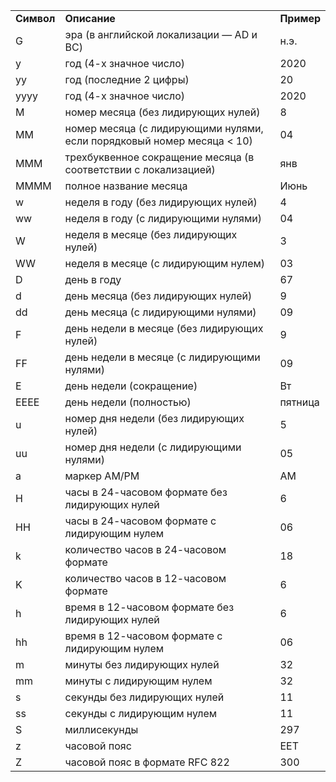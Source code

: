 <!-----

Yay, no errors, warnings, or alerts!

Conversion time: 0.931 seconds.


Using this Markdown file:

1. Paste this output into your source file.
2. See the notes and action items below regarding this conversion run.
3. Check the rendered output (headings, lists, code blocks, tables) for proper
   formatting and use a linkchecker before you publish this page.

Conversion notes:

* Docs to Markdown version 1.0β34
* Wed May 31 2023 07:04:57 GMT-0700 (PDT)
* Source doc: Untitled document
* Tables are currently converted to HTML tables.
----->



<table>
  <tr>
   <td><strong>Символ</strong>
   </td>
   <td><strong>Описание</strong>
   </td>
   <td><strong>Пример</strong>
   </td>
  </tr>
  <tr>
   <td>G
   </td>
   <td>эра (в английской локализации — AD и BC)
   </td>
   <td>н.э.
   </td>
  </tr>
  <tr>
   <td>y
   </td>
   <td>год (4-х значное число)
   </td>
   <td>2020
   </td>
  </tr>
  <tr>
   <td>yy
   </td>
   <td>год (последние 2 цифры)
   </td>
   <td>20
   </td>
  </tr>
  <tr>
   <td>yyyy
   </td>
   <td>год (4-х значное число)
   </td>
   <td>2020
   </td>
  </tr>
  <tr>
   <td>M
   </td>
   <td>номер месяца (без лидирующих нулей)
   </td>
   <td>8
   </td>
  </tr>
  <tr>
   <td>MM
   </td>
   <td>номер месяца (с лидирующими нулями, если порядковый номер месяца &lt; 10)
   </td>
   <td>04
   </td>
  </tr>
  <tr>
   <td>MMM
   </td>
   <td>трехбуквенное сокращение месяца (в соответствии с локализацией)
   </td>
   <td>янв
   </td>
  </tr>
  <tr>
   <td>MMMM
   </td>
   <td>полное название месяца
   </td>
   <td>Июнь
   </td>
  </tr>
  <tr>
   <td>w
   </td>
   <td>неделя в году (без лидирующих нулей)
   </td>
   <td>4
   </td>
  </tr>
  <tr>
   <td>ww
   </td>
   <td>неделя в году (с лидирующими нулями)
   </td>
   <td>04
   </td>
  </tr>
  <tr>
   <td>W
   </td>
   <td>неделя в месяце (без лидирующих нулей)
   </td>
   <td>3
   </td>
  </tr>
  <tr>
   <td>WW
   </td>
   <td>неделя в месяце (с лидирующим нулем)
   </td>
   <td>03
   </td>
  </tr>
  <tr>
   <td>D
   </td>
   <td>день в году
   </td>
   <td>67
   </td>
  </tr>
  <tr>
   <td>d
   </td>
   <td>день месяца (без лидирующих нулей)
   </td>
   <td>9
   </td>
  </tr>
  <tr>
   <td>dd
   </td>
   <td>день месяца (с лидирующими нулями)
   </td>
   <td>09
   </td>
  </tr>
  <tr>
   <td>F
   </td>
   <td>день недели в месяце (без лидирующих нулей)
   </td>
   <td>9
   </td>
  </tr>
  <tr>
   <td>FF
   </td>
   <td>день недели в месяце (с лидирующими нулями)
   </td>
   <td>09
   </td>
  </tr>
  <tr>
   <td>E
   </td>
   <td>день недели (сокращение)
   </td>
   <td>Вт
   </td>
  </tr>
  <tr>
   <td>EEEE
   </td>
   <td>день недели (полностью)
   </td>
   <td>пятница
   </td>
  </tr>
  <tr>
   <td>u
   </td>
   <td>номер дня недели (без лидирующих нулей)
   </td>
   <td>5
   </td>
  </tr>
  <tr>
   <td>uu
   </td>
   <td>номер дня недели (с лидирующими нулями)
   </td>
   <td>05
   </td>
  </tr>
  <tr>
   <td>a
   </td>
   <td>маркер AM/PM
   </td>
   <td>AM
   </td>
  </tr>
  <tr>
   <td>H
   </td>
   <td>часы в 24-часовом формате без лидирующих нулей
   </td>
   <td>6
   </td>
  </tr>
  <tr>
   <td>HH
   </td>
   <td>часы в 24-часовом формате с лидирующим нулем
   </td>
   <td>06
   </td>
  </tr>
  <tr>
   <td>k
   </td>
   <td>количество часов в 24-часовом формате
   </td>
   <td>18
   </td>
  </tr>
  <tr>
   <td>K
   </td>
   <td>количество часов в 12-часовом формате
   </td>
   <td>6
   </td>
  </tr>
  <tr>
   <td>h
   </td>
   <td>время в 12-часовом формате без лидирующих нулей
   </td>
   <td>6
   </td>
  </tr>
  <tr>
   <td>hh
   </td>
   <td>время в 12-часовом формате с лидирующим нулем
   </td>
   <td>06
   </td>
  </tr>
  <tr>
   <td>m
   </td>
   <td>минуты без лидирующих нулей
   </td>
   <td>32
   </td>
  </tr>
  <tr>
   <td>mm
   </td>
   <td>минуты с лидирующим нулем
   </td>
   <td>32
   </td>
  </tr>
  <tr>
   <td>s
   </td>
   <td>секунды без лидирующих нулей
   </td>
   <td>11
   </td>
  </tr>
  <tr>
   <td>ss
   </td>
   <td>секунды с лидирующим нулем
   </td>
   <td>11
   </td>
  </tr>
  <tr>
   <td>S
   </td>
   <td>миллисекунды
   </td>
   <td>297
   </td>
  </tr>
  <tr>
   <td>z
   </td>
   <td>часовой пояс
   </td>
   <td>EET
   </td>
  </tr>
  <tr>
   <td>Z
   </td>
   <td>часовой пояс в формате RFC 822
   </td>
   <td>300
   </td>
  </tr>
</table>

